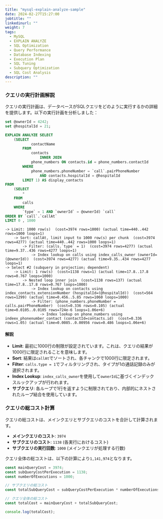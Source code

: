 ```yaml
---
title: "mysql-explain-analyze-sample"
date: 2024-02-27T15:27:00
jobtitle: ""
linkedinurl: ""
weight: 7
tags:
  - MySQL
  - EXPLAIN ANALYZE
  - SQL Optimization
  - Query Performance
  - Database Indexing
  - Execution Plan
  - SQL Tuning
  - Subquery Optimization
  - SQL Cost Analysis
description: ""
---
```


### クエリの実行計画解説

クエリの実行計画は、データベースがSQLクエリをどのように実行するかの詳細を提供します。以下の実行計画を分析しました：

```sql
set @ownerId = 4242;
set @hospitalId = 21;

EXPLAIN ANALYZE SELECT 
    (SELECT 
            contactName
        FROM
            contacts
                INNER JOIN
            phone_numbers ON contacts.id = phone_numbers.contactId
        WHERE
            phone_numbers.phoneNumber = `call`.pairPhoneNumber
                AND contacts.hospitalId = @hospitalId
        LIMIT 1) AS display_contacts
FROM
    (SELECT 
        *
    FROM
        calls
    WHERE
        `type` = 1 AND `ownerId` = @ownerId) `call`
ORDER BY `call`.`callAt`
LIMIT 0 , 1000

```

```text
-> Limit: 1000 row(s)  (cost=3974 rows=1000) (actual time=440..442 rows=1000 loops=1)
    -> Sort: callAt, limit input to 1000 row(s) per chunk  (cost=3974 rows=4277) (actual time=440..442 rows=1000 loops=1)
        -> Filter: (calls.`type` = 1)  (cost=3974 rows=4277) (actual time=9.37..436 rows=4277 loops=1)
            -> Index lookup on calls using index_calls_owner (ownerId=(@ownerId))  (cost=3974 rows=4277) (actual time=9.35..434 rows=4277 loops=1)
-> Select #2 (subquery in projection; dependent)
    -> Limit: 1 row(s)  (cost=1138 rows=1) (actual time=17.8..17.8 rows=0.767 loops=1000)
        -> Nested loop inner join  (cost=1138 rows=137) (actual time=17.8..17.8 rows=0.767 loops=1000)
            -> Index lookup on contacts using index_contacts_extensionNumber (hospitalId=(@hospitalId))  (cost=564 rows=1299) (actual time=0.456..5.85 rows=1060 loops=1000)
            -> Filter: (phone_numbers.phoneNumber = calls.pairPhoneNumber)  (cost=0.336 rows=0.105) (actual time=0.0105..0.0105 rows=724e-6 loops=1.06e+6)
                -> Index lookup on phone_numbers using indeex_phonenumber_contact (contactId=contacts.id)  (cost=0.336 rows=1.05) (actual time=0.0085..0.00956 rows=0.486 loops=1.06e+6)
```

#### 解説

- **Limit**: 最初に1000行の制限が設定されています。これは、クエリの結果が1000行に限定されることを意味します。
- **Sort**: 結果は`callAt`でソートされ、各チャンクで1000行に限定されます。
- **Filter**: `calls.type = 1`でフィルタリングされ、タイプが1の通話記録のみが選択されます。
- **Index Lookup**: `index_calls_owner`を使用して`ownerId`に基づくインデックスルックアップが行われます。
- **サブクエリ**: 各ループで1行を返すように制限されており、内部的にネストされたループ結合を使用しています。

### クエリの総コスト計算

クエリの総コストは、メインクエリとサブクエリのコストを合計して計算されます。

- **メインクエリのコスト**: `3974`
- **サブクエリのコスト**: `1138` (各実行におけるコスト)
- **サブクエリの実行回数**: `1000` (メインクエリが処理する行数)

クエリ全体の総コストは、以下の計算により`1,141,974`となります。

```javascript
const mainQueryCost = 3974;
const subQueryCostPerExecution = 1138;
const numberOfExecutions = 1000;

// サブクエリの総コスト
const totalSubQueryCost = subQueryCostPerExecution * numberOfExecutions;

// クエリ全体の総コスト
const totalCost = mainQueryCost + totalSubQueryCost;

console.log(totalCost);
```
